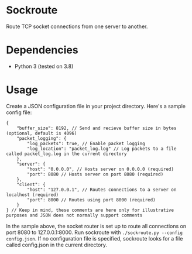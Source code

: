 # Sockroute
Route TCP socket connections from one server to another.

# Dependencies
- Python 3 (tested on 3.8)

# Usage
Create a JSON configuration file in your project directory. Here's a sample config file:
```hjson
{
    "buffer_size": 8192, // Send and recieve buffer size in bytes (optional, default is 4096)
    "packet_logging": {
        "log_packets": true, // Enable packet logging
        "log_location": "packet_log.log" // Log packets to a file called packet_log.log in the current directory
    },
    "server": {
        "host": "0.0.0.0", // Hosts server on 0.0.0.0 (required)
        "port": 8080 // Hosts server on port 8080 (required)
    },
    "client": {
        "host": "127.0.0.1", // Routes connections to a server on localhost (required)
        "port": 8000 // Routes using port 8000 (required)
    }
} // Keep in mind, these comments are here only for illustrative purposes and JSON does not normally support comments
```
In the sample above, the socket router is set up to route all connections on port 8080 to 127.0.0.1:8000. Run sockroute with `./sockroute.py --config config.json`. If no configuration file is specified, sockroute looks for a file called config.json in the current directory.
